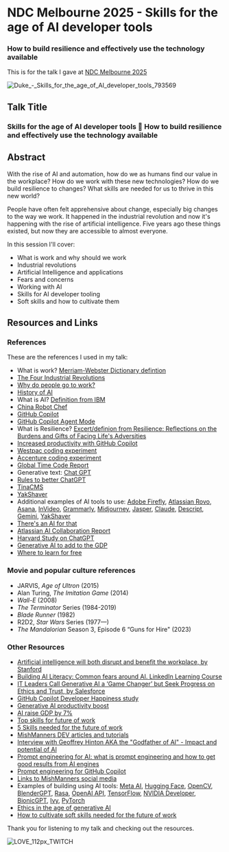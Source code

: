 # NDC Melbourne 2025 - Skills for the age of AI developer tools

### How to build resilience and effectively use the technology available

This is for the talk I gave at [NDC Melbourne 2025](https://ndcmelbourne.com/slots/skills-for-the-age-of-ai-developer-tools/793569)

![Duke_-_Skills_for_the_age_of_AI_developer_tools_793569](https://github.com/user-attachments/assets/51c99d34-5e85-47ab-9ed6-f2df609207ce)

## Talk Title

### Skills for the age of AI developer tools 🤖 How to build resilience and effectively use the technology available

## Abstract

With the rise of AI and automation, how do we as humans find our value in the workplace? How do we work with these new technologies? How do we build resilience to changes? What skills are needed for us to thrive in this new world?

People have often felt apprehensive about change, especially big changes to the way we work. It happened in the industrial revolution and now it's happening with the rise of artificial intelligence. Five years ago these things existed, but now they are accessible to almost everyone.

In this session I'll cover:

- What is work and why should we work
- Industrial revolutions
- Artificial Intelligence and applications
- Fears and concerns
- Working with AI
- Skills for AI developer tooling
- Soft skills and how to cultivate them

## Resources and Links

### References

These are the references I used in my talk:

- What is work? [Merriam-Webster Dictionary defintion](https://www.merriam-webster.com/dictionary/work)
- [The Four Industrial Revolutions](https://ied.eu/project-updates/the-4-industrial-revolutions/)
- [Why do people go to work?](https://www.engageemployee.com/blog/top-20-reasons-we-go-to-work)
- [History of AI](https://www.tableau.com/data-insights/ai/history)
- What is AI? [Definition from IBM](https://www.ibm.com/cloud/learn/what-is-artificial-intelligence)
- [China Robot Chef](https://www.youtube.com/watch?v=kXIV0LVQx6E&ab_channel=CarrosShow )
- [GitHub Copilot](https://copilot.github.com)
- [GitHub Copilot Agent Mode](https://github.blog/news-insights/product-news/github-copilot-the-agent-awakens/)
- What is Resilience? [Excert/definion from Resilience: Reflections on the Burdens and Gifts of Facing Life's Adversities](https://www.goodreads.com/author/quotes/6439373.Elizabeth_Edwards)
- [Increased productivity with GitHub Copilot](https://github.blog/news-insights/research/research-quantifying-github-copilots-impact-on-code-quality/)
- [Westpac coding experiment](https://www.itnews.com.au/news/westpac-sees-46-percent-productivity-gain-from-ai-coding-experiment-596423)
- [Accenture coding experiment](https://github.blog/news-insights/research/research-quantifying-github-copilots-impact-in-the-enterprise-with-accenture/)
- [Global Time Code Report](https://www.software.com/reports/code-time-report) 
- Generative text: [Chat GPT](https://chat-gpt.org/)
- [Rules to better ChatGPT](https://www.ssw.com.au/rules/rules-to-better-chatgpt-prompt-engineering/)
- [TinaCMS](https://tina.io)
- [YakShaver](https://yakshaver.ai)
- Additional examples of AI tools to use: [Adobe Firefly](https://www.adobe.com/products/firefly.html), [Atlassian Rovo](https://www.atlassian.com/software/rovo), [Asana](https://asana.com/), [InVideo](https://ai.invideo.io/), [Grammarly](https://www.grammarly.com/), [Midjourney](https://www.midjourney.com/), [Jasper](https://www.jasper.ai/), [Claude](https://claude.ai/), [Descript](https://www.descript.com/), [Gemini](https://gemini.google.com/), [YakShaver](https://yakshaver.ai)
- [There's an AI for that](https://theresanaiforthat.com/)
- [Atlassian AI Collaboration Report](https://www.atlassian.com/blog/productivity/ai-collaboration-report)
- [Harvard Study on ChatGPT](https://www.mi-3.com.au/20-09-2023/harvard-business-school-study-bcg-finds-knowledge-workers-using-chat-gpt-outperform)
- [Generative AI to add to the GDP](https://www.mckinsey.com/capabilities/mckinsey-digital/our-insights/the-economic-potential-of-generative-ai-the-next-productivity-frontier#key-insights)
- [Where to learn for free](https://github.com/mishmanners/Free-Learning-Content)

### Movie and popular culture references

- JARVIS, _Age of Ultron_ (2015)
- Alan Turing, _The Imitation Game_ (2014)
- _Wall-E_ (2008)
- _The Terminator_ Series (1984-2019)
- _Blade Runner_ (1982)
- R2D2, _Star Wars_ Series (1977—)
- _The Mandalorian_ Season 3, Episode 6 “Guns for Hire" (2023)

### Other Resources

- [Artificial intelligence will both disrupt and benefit the workplace, by Stanford](https://news.stanford.edu/2018/05/17/artificial-intelligence-workplace/)
- [Building AI Literacy: Common fears around AI. LinkedIn Learning Course](https://www.linkedin.com/learning/build-ai-literacy-in-your-organization-as-a-business-leader/dispelling-common-ai-fears)
- [IT Leaders Call Generative AI a ‘Game Changer’ but Seek Progress on Ethics and Trust, by Salesforce](https://www.salesforce.com/news/stories/generative-ai-research/)
- [GitHub Copilot Developer Happiness study](https://github.blog/2022-09-07-research-quantifying-github-copilots-impact-on-developer-productivity-and-happiness/)
- [Generative AI productivity boost](https://www.forbes.com/sites/brentdykes/2023/04/12/generative-ai-why-an-ai-enabled-workforce-is-a-productivity-game-changer)
- [AI raise GDP by 7%](https://www.goldmansachs.com/intelligence/pages/generative-ai-could-raise-global-gdp-by-7-percent.html)
- [Top skills for future of work](https://learning.linkedin.com/blog/top-skills/the-skills-companies-need-most-in-2020and-how-to-learn-them)
- [5 Skills needed for the future of work](https://dev.to/mishmanners/dont-let-the-robots-take-your-job-top-5-skills-needed-to-stay-employed-85e)
- [MishManners DEV articles and tutorials](https://dev.to/mishmanners)
- [Interview with Geoffrey Hinton AKA the "Godfather of AI" - Impact and potential of AI](https://youtu.be/qpoRO378qRY)
- [Prompt engineering for AI: what is prompt engineering and how to get good results from AI engines](https://dev.to/github/prompt-engineering-for-ai-what-is-prompt-engineering-and-how-to-get-good-results-from-ai-engines-5ch6)
- [Prompt engineering for GitHub Copilot](https://dev.to/github/a-beginners-guide-to-prompt-engineering-with-github-copilot-3ibp)
- [Links to MishManners social media](https://mishmanners.info)
- Examples of building using AI tools: [Meta AI](https://ai.meta.com/resources/models-and-libraries/), [Hugging Face](https://huggingface.co/), [OpenCV](https://opencv.org/), [BlenderGPT](https://github.com/gd3kr/BlenderGPT), [Rasa](https://rasa.com/), [OpenAI API](https://openai.com/product), [TensorFlow](https://www.tensorflow.org/), [NVIDIA Developer](https://developer.nvidia.com/deep-learning), [BionicGPT](https://github.com/bionic-gpt/bionic-gpt), [Ivy](https://github.com/ivy-llc/ivy), [PyTorch](https://pytorch.org/features/)
- [Ethics in the age of generative AI](https://www.linkedin.com/learning/ethics-in-the-age-of-generative-ai/generative-ai-and-ethics-the-urgency-of-now)
- [How to cultivate soft skills needed for the future of work](https://dev.to/mishmanners/5-tips-to-future-proof-your-career-how-to-outsmart-automation-62h)

Thank you for listening to my talk and checking out the resources.

![LOVE_112px_TWITCH](https://github.com/user-attachments/assets/b73970cf-54cb-4346-8e96-82a57761ebad)
